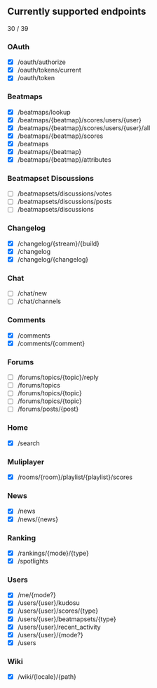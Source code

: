 ## Currently supported endpoints

30 / 39

### OAuth

- [x] /oauth/authorize
- [x] /oauth/tokens/current
- [x] /oauth/token

### Beatmaps

- [x] /beatmaps/lookup
- [x] /beatmaps/{beatmap}/scores/users/{user}
- [x] /beatmaps/{beatmap}/scores/users/{user}/all
- [x] /beatmaps/{beatmap}/scores
- [x] /beatmaps
- [x] /beatmaps/{beatmap}
- [x] /beatmaps/{beatmap}/attributes

### Beatmapset Discussions

- [ ] /beatmapsets/discussions/votes
- [ ] /beatmapsets/discussions/posts
- [ ] /beatmapsets/discussions

### Changelog

- [x] /changelog/{stream}/{build}
- [x] /changelog
- [x] /changelog/{changelog}

### Chat

- [ ] /chat/new
- [ ] /chat/channels

### Comments

- [x] /comments
- [x] /comments/{comment}

### Forums

- [ ] /forums/topics/{topic}/reply
- [ ] /forums/topics
- [ ] /forums/topics/{topic}
- [ ] /forums/topics/{topic}
- [ ] /forums/posts/{post}

### Home

- [x] /search

### Muliplayer

- [x] /rooms/{room}/playlist/{playlist}/scores

### News

- [x] /news
- [x] /news/{news}

### Ranking

- [x] /rankings/{mode}/{type}
- [x] /spotlights

### Users

- [x] /me/{mode?}
- [x] /users/{user}/kudosu
- [x] /users/{user}/scores/{type}
- [x] /users/{user}/beatmapsets/{type}
- [x] /users/{user}/recent_activity
- [x] /users/{user}/{mode?}
- [x] /users

### Wiki

- [x] /wiki/{locale}/{path}
